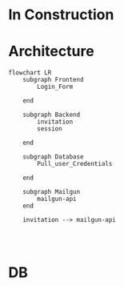 # In Construction


# Architecture

```mermaid
flowchart LR
    subgraph Frontend
        Login_Form

    end

    subgraph Backend
        invitation
        session
        
    end

    subgraph Database
        Pull_user_Credentials
    
    end

    subgraph Mailgun
        mailgun-api
    end

    invitation --> mailgun-api
     



```


# DB


